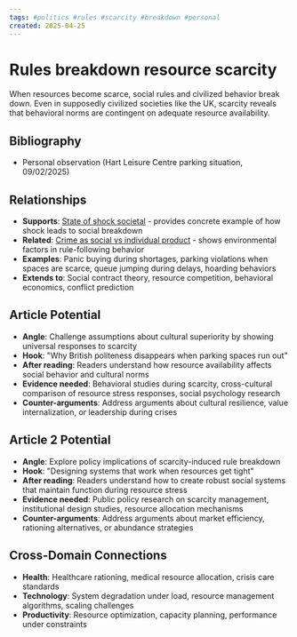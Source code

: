 ```yaml
---
tags: #politics #rules #scarcity #breakdown #personal
created: 2025-04-25
---
```


# Rules breakdown resource scarcity

When resources become scarce, social rules and civilized behavior break down. Even in supposedly civilized societies like the UK, scarcity reveals that behavioral norms are contingent on adequate resource availability.

## Bibliography

- Personal observation (Hart Leisure Centre parking situation, 09/02/2025)

## Relationships
- **Supports**: [State of shock societal](politics-societal-shock.md) - provides concrete example of how shock leads to social breakdown
- **Related**: [Crime as social vs individual product](politics-crime-social-individual.md) - shows environmental factors in rule-following behavior
- **Examples**: Panic buying during shortages, parking violations when spaces are scarce, queue jumping during delays, hoarding behaviors
- **Extends to**: Social contract theory, resource competition, behavioral economics, conflict prediction

## Article Potential
- **Angle**: Challenge assumptions about cultural superiority by showing universal responses to scarcity
- **Hook**: "Why British politeness disappears when parking spaces run out"
- **After reading**: Readers understand how resource availability affects social behavior and cultural norms
- **Evidence needed**: Behavioral studies during scarcity, cross-cultural comparison of resource stress responses, social psychology research
- **Counter-arguments**: Address arguments about cultural resilience, value internalization, or leadership during crises

## Article 2 Potential
- **Angle**: Explore policy implications of scarcity-induced rule breakdown
- **Hook**: "Designing systems that work when resources get tight"
- **After reading**: Readers understand how to create robust social systems that maintain function during resource stress
- **Evidence needed**: Public policy research on scarcity management, institutional design studies, resource allocation mechanisms
- **Counter-arguments**: Address arguments about market efficiency, rationing alternatives, or abundance strategies

## Cross-Domain Connections
- **Health**: Healthcare rationing, medical resource allocation, crisis care standards
- **Technology**: System degradation under load, resource management algorithms, scaling challenges
- **Productivity**: Resource optimization, capacity planning, performance under constraints